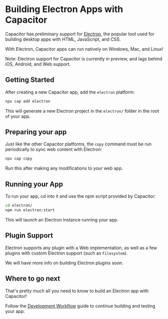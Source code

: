 # Building Electron Apps with Capacitor

Capacitor has preliminary support for [Electron](https://electronjs.org), the popular tool used for building desktop apps
with HTML, JavaScript, and CSS.

With Electron, Capacitor apps can run natively on Windows, Mac, and Linux!

Note: Electron support for Capacitor is currently in preview, and lags behind iOS, Android, and Web support. 

## Getting Started

After creating a new Capacitor app, add the `electron` platform:

```bash
npx cap add electron
```

This will generate a new Electron project in the `electron/` folder in the root of your app.

## Preparing your app

Just like the other Capacitor platforms, the `copy` command must be run periodically to sync web content with Electron:

```bash
npx cap copy
```

Run this after making any modifications to your web app.

## Running your App

To run your app, cd into it and use the npm script provided by Capacitor:

```bash
cd electron/
npm run electron:start
```

This will launch an Electron instance running your app.

## Plugin Support

Electron supports any plugin with a Web implementation, as well as a few plugins with custom Electron support (such as `Filesystem`).

We will have more info on building Electron plugins soon.

## Where to go next

That's pretty much all you need to know to build an Electron app with Capacitor!

Follow the [Development Workflow](../basics/workflow) guide to continue building and testing your app.